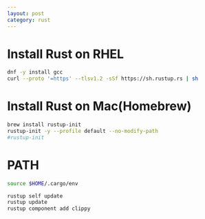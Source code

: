 ```yaml
---
layout: post
category: rust
---
```


# Install Rust on RHEL

```sh
dnf -y install gcc
curl --proto '=https' --tlsv1.2 -sSf https://sh.rustup.rs | sh
```

# Install Rust on Mac(Homebrew)

```sh
brew install rustup-init
rustup-init -y --profile default --no-modify-path
#rustup-init
```

# PATH

```sh
source $HOME/.cargo/env
```

```sh
rustup self update
rustup update
rustup component add clippy
```
